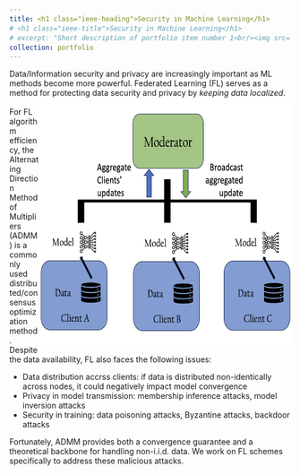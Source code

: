 ```yaml
---
title: <h1 class="ieee-heading">Security in Machine Learning</h1>
# <h1 class="ieee-title">Security in Machine Learning</h1>
# excerpt: "Short description of portfolio item number 1<br/><img src='/images/500x300.png'>"
collection: portfolio
---
```


Data/Information security and privacy are increasingly important as ML methods become more powerful. Federated Learning (FL) serves as a method for protecting data security and privacy by *keeping data localized*.
<br><img src='/images/FL.png' width="450" height="450" style="float:right">
<br>For FL algorithm efficiency, the Alternating Direction Method of Multipliers (ADMM) is a commonly used distributed/consensus optimization method. Despite the data availability, FL also faces the following issues:
<ul><li> Data distribution accrss clients: if data is distributed non-identically across nodes, it could negatively impact model convergence</li>
<li>Privacy in model transmission: membership inference attacks, model inversion attacks</li>
<li>Security in training: data poisoning attacks, Byzantine attacks, backdoor attacks</li> </ul>
Fortunately, ADMM provides both a convergence guarantee and a theoretical backbone for handling non-i.i.d. data. We work on FL schemes specifically to address these malicious attacks.